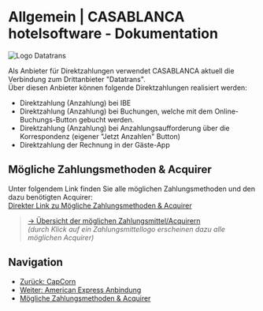 # Allgemein | CASABLANCA hotelsoftware - Dokumentation

![Logo Datatrans](https://docs.casablanca.at/assets/images/logo-61b449a232cb8927ba7ad7cd72305169.png "Logo Datatrans")

Als Anbieter für Direktzahlungen verwendet CASABLANCA aktuell die Verbindung zum Drittanbieter "Datatrans".  
Über diesen Anbieter können folgende Direktzahlungen realisiert werden:

* Direktzahlung (Anzahlung) bei IBE
* Direktzahlung (Anzahlung) bei Buchungen, welche mit dem Online-Buchungs-Button gebucht werden.
* Direktzahlung (Anzahlung) bei Anzahlungsaufforderung über die Korrespondenz (eigener "Jetzt Anzahlen" Button)
* Direktzahlung der Rechnung in der Gäste-App

## Mögliche Zahlungsmethoden & Acquirer

Unter folgendem Link finden Sie alle möglichen Zahlungsmethoden und den dazu benötigten Acquirer:  
[Direkter Link zu Mögliche Zahlungsmethoden & Acquirer](https://docs.casablanca.at/cloud/interfaces/datatrans/#mögliche-zahlungsmethoden--acquirer)

> [-> Übersicht der möglichen Zahlungsmittel/Acquirern](https://www.datatrans.ch/de/features/zahlungsmittel)  
> *(durch Klick auf ein Zahlungsmittellogo erscheinen dazu alle möglichen Acquirer)*

## Navigation

* [Zurück: CapCorn](https://docs.casablanca.at/cloud/interfaces/capcorn/)  
* [Weiter: American Express Anbindung](https://docs.casablanca.at/cloud/interfaces/datatrans/amex)  
* [Mögliche Zahlungsmethoden & Acquirer](https://docs.casablanca.at/cloud/interfaces/datatrans/#mögliche-zahlungsmethoden--acquirer)